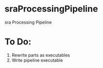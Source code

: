 # sraProcessingPipeline
sra Processing Pipeline
# To Do:
1) Rewrite parts as executables
2) Write pipeline executable 
